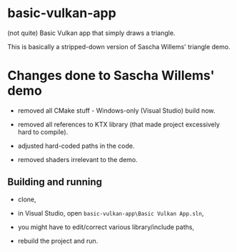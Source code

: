 # basic-vulkan-app

(not quite) Basic Vulkan app that simply draws a triangle.

This is basically a stripped-down version of Sascha Willems' triangle demo.

# Changes done to Sascha Willems' demo

- removed all CMake stuff - Windows-only (Visual Studio) build now.

- removed all references to KTX library (that made project excessively hard to compile).

- adjusted hard-coded paths in the code.

- removed shaders irrelevant to the demo.

## Building and running

- clone,

- in Visual Studio, open `basic-vulkan-app\Basic Vulkan App.sln`,

- you might have to edit/correct various library/include paths,

- rebuild the project and run.